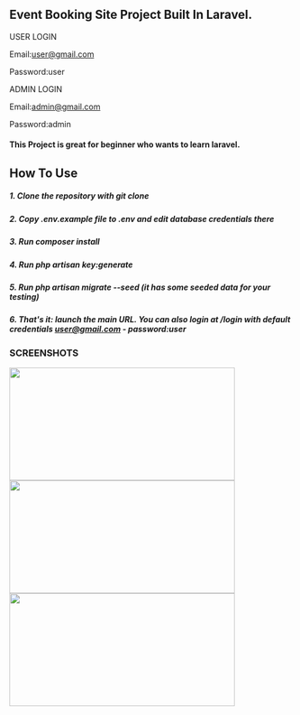 ## Event Booking Site Project Built In Laravel.
USER LOGIN

Email:user@gmail.com

Password:user

ADMIN LOGIN

Email:admin@gmail.com

Password:admin

#### This Project is great for beginner who wants to learn laravel.
## How To Use
##### 1. Clone the repository with git clone
##### 2. Copy .env.example file to .env and edit database credentials there
##### 3. Run composer install
##### 4. Run php artisan key:generate
##### 5. Run php artisan migrate --seed (it has some seeded data for your testing)
##### 6. That's it: launch the main URL. You can also login at /login with default credentials user@gmail.com - password:user

### SCREENSHOTS

<img src="https://user-images.githubusercontent.com/100218126/178553217-1398648c-3d91-4290-bcc2-095398fadf2a.JPG" width="400" height="200" />
<img src="https://user-images.githubusercontent.com/100218126/178553755-f2e0ea7d-bd55-4812-b632-80babb4f1135.JPG" width="400" height="200" />
<img src="https://user-images.githubusercontent.com/100218126/178554006-a9be7420-0c6e-41c9-85d0-faaa2de813ac.JPG" width="400" height="200" />


